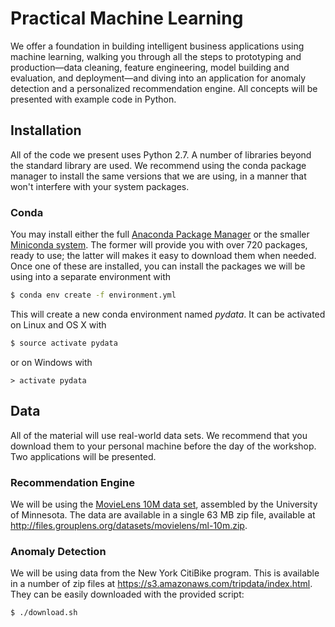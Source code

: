 # Practical Machine Learning

We offer a foundation in building intelligent business applications using machine learning, walking you through all the steps to prototyping and production—data cleaning, feature engineering, model building and evaluation, and deployment—and diving into an application for anomaly detection and a personalized recommendation engine. All concepts will be presented with example code in Python.

## Installation

All of the code we present uses Python 2.7. A number of libraries beyond the standard library are used. We recommend using the conda package manager to install the same versions that we are using, in a manner that won't interfere with your system packages. 

### Conda

You may install either the full [Anaconda Package Manager](https://docs.continuum.io/anaconda/install) or the smaller [Miniconda system](http://conda.pydata.org/docs/install/quick.html).  The former will provide you with over 720 packages, ready to use; the latter will makes it easy to download them when needed.  Once one of these are installed, you can install the packages we will be using into a separate environment with
```bash
$ conda env create -f environment.yml
```

This will create a new conda environment named _pydata_.  It can be activated on Linux and OS X with
```bash
$ source activate pydata
```
or on Windows with
```
> activate pydata
```

## Data

All of the material will use real-world data sets.  We recommend that you download them to your personal machine before the day of the workshop.  Two applications will be presented.

### Recommendation Engine

We will be using the [MovieLens 10M data set](http://grouplens.org/datasets/movielens/), assembled by the University of Minnesota.  The data are available in a single 63 MB zip file, available at http://files.grouplens.org/datasets/movielens/ml-10m.zip.

### Anomaly Detection

We will be using data from the New York CitiBike program.  This is available in a number of zip files at https://s3.amazonaws.com/tripdata/index.html.  They can be easily downloaded with the provided script:
```bash
$ ./download.sh
```
